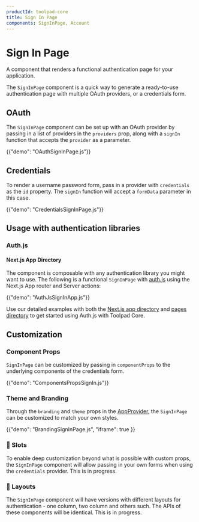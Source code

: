 ```yaml
---
productId: toolpad-core
title: Sign In Page
components: SignInPage, Account
---
```


# Sign In Page

<p class="description">A component that renders a functional authentication page for your application.</p>

The `SignInPage` component is a quick way to generate a ready-to-use authentication page with multiple OAuth providers, or a credentials form.

## OAuth

The `SignInPage` component can be set up with an OAuth provider by passing in a list of providers in the `providers` prop, along with a `signIn` function that accepts the `provider` as a parameter.

{{"demo": "OAuthSignInPage.js"}}

## Credentials

To render a username password form, pass in a provider with `credentials` as the `id` property. The `signIn` function will accept a `formData` parameter in this case.

{{"demo": "CredentialsSignInPage.js"}}

## Usage with authentication libraries

### Auth.js

#### Next.js App Directory

The component is composable with any authentication library you might want to use. The following is a functional `SignInPage` with [auth.js](https://authjs.dev/) using the Next.js App router and Server actions:

{{"demo": "AuthJsSignInApp.js"}}

Use our detailed examples with both the [Next.js app directory](https://github.com/mui/mui-toolpad/tree/master/playground/nextjs) and [pages directory](https://github.com/mui/mui-toolpad/tree/master/playground/nextjs-pages) to get started using Auth.js with Toolpad Core.

## Customization

### Component Props

`SignInPage` can be customized by passing in `componentProps` to the underlying components of the credentials form.

{{"demo": "ComponentsPropsSignIn.js"}}

### Theme and Branding

Through the `branding` and `theme` props in the [AppProvider](https://mui.com/toolpad/core/react-app-provider/), the `SignInPage` can be customized to match your own styles.

{{"demo": "BrandingSignInPage.js", "iframe": true }}

### 🚧 Slots

To enable deep customization beyond what is possible with custom props, the `SignInPage` component will allow passing in your own forms when using the `credentials` provider. This is in progress.

### 🚧 Layouts

The `SignInPage` component will have versions with different layouts for authentication - one column, two column and others such. The APIs of these components will be identical. This is in progress.
